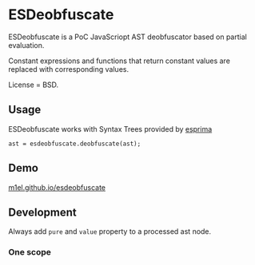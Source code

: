 # ESDeobfuscate

ESDeobfuscate is a PoC JavaScriopt AST deobfuscator based on partial evaluation.

Constant expressions and functions that return constant values are replaced with corresponding values.

License = BSD.

## Usage

ESDeobfuscate works with Syntax Trees provided by [esprima](https://github.com/ariya/esprima)

    ast = esdeobfuscate.deobfuscate(ast);

## Demo

[m1el.github.io/esdeobfuscate](http://m1el.github.io/esdeobfuscate/)

## Development

Always add `pure` and `value` property to a processed ast node.

### One scope

